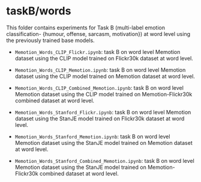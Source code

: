# taskB/words

This folder contains experiments for Task B (multi-label emotion classification- {humour, offense, sarcasm, motivation}) at word level using the previously trained base models.

* `Memotion_Words_CLIP_Flickr.ipynb`: task B on word level Memotion dataset using the CLIP model trained on Flickr30k dataset at word level.

* `Memotion_Words_CLIP_Memotion.ipynb`: task B on word level Memotion dataset using the CLIP model trained on Memotion dataset at word level.

* `Memotion_Words_CLIP_Combined_Memotion.ipynb`: task B on word level Memotion dataset using the CLIP model trained on Memotion-Flickr30k combined dataset at word level.

* `Memotion_Words_Stanford_Flickr.ipynb`: task B on word level Memotion dataset using the StanJE model trained on Flickr30k dataset at word level.

* `Memotion_Words_Stanford_Memotion.ipynb`: task B on word level Memotion dataset using the StanJE model trained on Memotion dataset at word level.

* `Memotion_Words_Stanford_Combined_Memotion.ipynb`: task B on word level Memotion dataset using the StanJE model trained on Memotion-Flickr30k combined dataset at word level.


# 